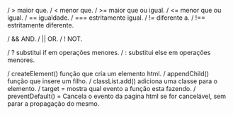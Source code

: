/ > maior que.
/ < menor que.
/ >= maior que ou igual.
/ <= menor que ou igual.
/ == igualdade.
/ === estritamente igual.
/ != diferente a.
/ !== estritamente diferente.

/ && AND.
/ || OR.
/ ! NOT.

/ ? substitui if em operações menores.
/ : substitui else em operações menores.

/ createElement() função que cria um elemento html.
/ appendChild() função que insere um filho.
/ classList.add() adiciona uma classe para o elemento.
/ target = mostra qual evento a função esta fazendo.
/ preventDefault() = Cancela o evento da pagina html se for cancelável, sem parar a propagação do mesmo.